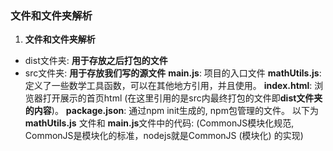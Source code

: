### 文件和文件夹解析
1. **文件和文件夹解析**
* dist文件夹: **用于存放之后打包的文件**
* src文件夹: **用于存放我们写的源文件**
    **main.js**: 项目的入口文件
    **mathUtils.js**: 定义了一些数学工具函数，可以在其他地方引用，并且使用。
    **index.html**: 浏览器打开展示的首页html (在这里引用的是src内最终打包的文件即**dist文件夹的内容**)。
    **package.json**: 通过npm init生成的, npm包管理的文件。
以下为 **mathUtils.js** 文件和 **main.js**文件中的代码: (CommonJS模块化规范, CommonJS是模块化的标准，nodejs就是CommonJS (模块化) 的实现)
